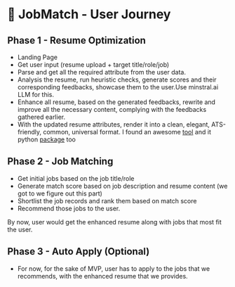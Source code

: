 # 🧭 JobMatch - User Journey

## Phase 1 - Resume Optimization 
- Landing Page
- Get user input (resume upload + target title/role/job)
- Parse and get all the required attribute from the user data.
- Analysis the resume, run heuristic checks, generate scores and their corresponding feedbacks, showcase them to the user.Use minstral.ai LLM for this.
- Enhance all resume, based on the generated feedbacks, rewrite and improve all the necessary content, complying with the feedbacks gathered earlier.
- With the updated resume attributes, render it into a clean, elegant, ATS-friendly, common, universal format. I found an awesome [tool](https://rendercv.com/) and it python [package](https://rendercv.com/) too

## Phase 2 - Job Matching
- Get initial jobs based on the job title/role
- Generate match score based on job description and resume content (we got to we figure out this part)
- Shortlist the job records and rank them based on match score
- Recommend those jobs to the user.

By now, user would get the enhanced resume along with jobs that most fit the user.

## Phase 3 - Auto Apply (Optional)
- For now, for the sake of MVP, user has to apply to the jobs that we recommends, with the enhanced resume that we provides.
